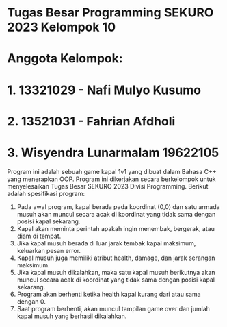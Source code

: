 # Tugas Besar Programming SEKURO 2023 Kelompok 10
# Anggota Kelompok:
# 1. 13321029 - Nafi Mulyo Kusumo
# 2. 13521031 - Fahrian Afdholi
# 3. Wisyendra Lunarmalam 19622105

Program ini adalah sebuah game kapal 1v1 yang dibuat dalam Bahasa C++ yang menerapkan OOP. Program ini dikerjakan secara berkelompok untuk menyelesaikan Tugas Besar SEKURO 2023 Divisi Programming. Berikut adalah spesifikasi program:
1.	Pada awal program, kapal berada pada koordinat (0,0) dan satu armada musuh akan muncul secara acak di koordinat yang tidak sama dengan posisi kapal sekarang.
2.	Kapal akan meminta perintah apakah ingin menembak, bergerak, atau diam di tempat.
3.	Jika kapal musuh berada di luar jarak tembak kapal maksimum, keluarkan pesan error.
4.	Kapal musuh juga memiliki atribut health, damage, dan jarak serangan maksimum.
5.	Jika kapal musuh dikalahkan, maka satu kapal musuh berikutnya akan muncul secara acak di koordinat yang tidak sama dengan posisi kapal sekarang.
6.	Program akan berhenti ketika health kapal kurang dari atau sama dengan 0.
7.	Saat program berhenti, akan muncul tampilan game over dan jumlah kapal musuh yang berhasil dikalahkan.
